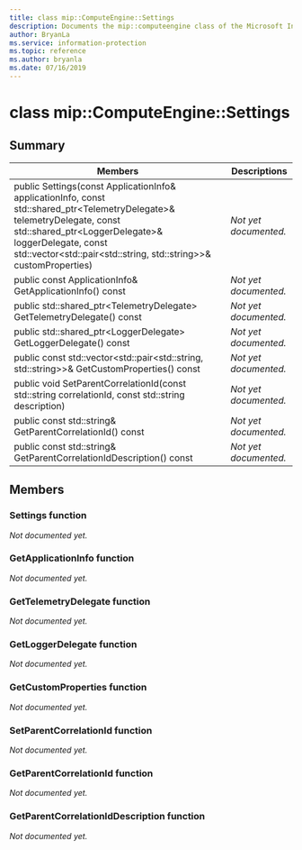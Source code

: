 ```yaml
---
title: class mip::ComputeEngine::Settings 
description: Documents the mip::computeengine class of the Microsoft Information Protection (MIP) SDK.
author: BryanLa
ms.service: information-protection
ms.topic: reference
ms.author: bryanla
ms.date: 07/16/2019
---
```


# class mip::ComputeEngine::Settings 
  
## Summary
 Members                        | Descriptions                                
--------------------------------|---------------------------------------------
public Settings(const ApplicationInfo& applicationInfo, const std::shared_ptr\<TelemetryDelegate\>& telemetryDelegate, const std::shared_ptr\<LoggerDelegate\>& loggerDelegate, const std::vector\<std::pair\<std::string, std::string\>\>& customProperties)  | _Not yet documented._
public const ApplicationInfo& GetApplicationInfo() const  | _Not yet documented._
public std::shared_ptr\<TelemetryDelegate\> GetTelemetryDelegate() const  | _Not yet documented._
public std::shared_ptr\<LoggerDelegate\> GetLoggerDelegate() const  | _Not yet documented._
public const std::vector\<std::pair\<std::string, std::string\>\>& GetCustomProperties() const  | _Not yet documented._
public void SetParentCorrelationId(const std::string correlationId, const std::string description)  | _Not yet documented._
public const std::string& GetParentCorrelationId() const  | _Not yet documented._
public const std::string& GetParentCorrelationIdDescription() const  | _Not yet documented._
  
## Members
  
### Settings function
_Not documented yet._

  
### GetApplicationInfo function
_Not documented yet._

  
### GetTelemetryDelegate function
_Not documented yet._

  
### GetLoggerDelegate function
_Not documented yet._

  
### GetCustomProperties function
_Not documented yet._

  
### SetParentCorrelationId function
_Not documented yet._

  
### GetParentCorrelationId function
_Not documented yet._

  
### GetParentCorrelationIdDescription function
_Not documented yet._
